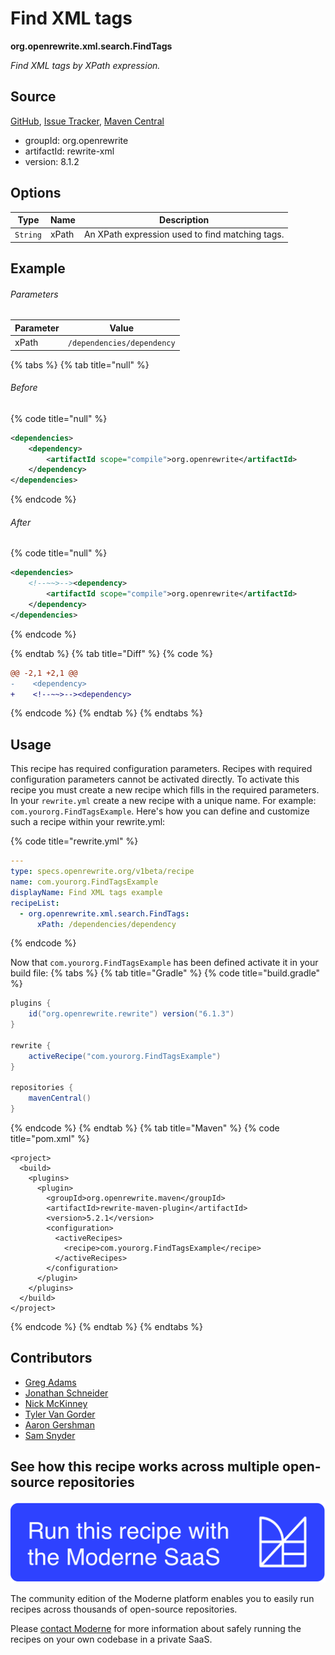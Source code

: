 # Find XML tags

**org.openrewrite.xml.search.FindTags**

_Find XML tags by XPath expression._

## Source

[GitHub](https://github.com/openrewrite/rewrite/blob/main/rewrite-xml/src/main/java/org/openrewrite/xml/search/FindTags.java), [Issue Tracker](https://github.com/openrewrite/rewrite/issues), [Maven Central](https://central.sonatype.com/artifact/org.openrewrite/rewrite-xml/8.1.2/jar)

* groupId: org.openrewrite
* artifactId: rewrite-xml
* version: 8.1.2

## Options

| Type | Name | Description |
| -- | -- | -- |
| `String` | xPath | An XPath expression used to find matching tags. |

## Example

###### Parameters
| Parameter | Value |
| -- | -- |
|xPath|`/dependencies/dependency`|


{% tabs %}
{% tab title="null" %}

###### Before
{% code title="null" %}
```xml
<dependencies>
    <dependency>
        <artifactId scope="compile">org.openrewrite</artifactId>
    </dependency>
</dependencies>
```
{% endcode %}

###### After
{% code title="null" %}
```xml
<dependencies>
    <!--~~>--><dependency>
        <artifactId scope="compile">org.openrewrite</artifactId>
    </dependency>
</dependencies>
```
{% endcode %}

{% endtab %}
{% tab title="Diff" %}
{% code %}
```diff
@@ -2,1 +2,1 @@
-    <dependency>
+    <!--~~>--><dependency>
```
{% endcode %}
{% endtab %}
{% endtabs %}


## Usage

This recipe has required configuration parameters. Recipes with required configuration parameters cannot be activated directly. To activate this recipe you must create a new recipe which fills in the required parameters. In your `rewrite.yml` create a new recipe with a unique name. For example: `com.yourorg.FindTagsExample`.
Here's how you can define and customize such a recipe within your rewrite.yml:

{% code title="rewrite.yml" %}
```yaml
---
type: specs.openrewrite.org/v1beta/recipe
name: com.yourorg.FindTagsExample
displayName: Find XML tags example
recipeList:
  - org.openrewrite.xml.search.FindTags:
      xPath: /dependencies/dependency
```
{% endcode %}

Now that `com.yourorg.FindTagsExample` has been defined activate it in your build file:
{% tabs %}
{% tab title="Gradle" %}
{% code title="build.gradle" %}
```groovy
plugins {
    id("org.openrewrite.rewrite") version("6.1.3")
}

rewrite {
    activeRecipe("com.yourorg.FindTagsExample")
}

repositories {
    mavenCentral()
}
```
{% endcode %}
{% endtab %}
{% tab title="Maven" %}
{% code title="pom.xml" %}
```markup
<project>
  <build>
    <plugins>
      <plugin>
        <groupId>org.openrewrite.maven</groupId>
        <artifactId>rewrite-maven-plugin</artifactId>
        <version>5.2.1</version>
        <configuration>
          <activeRecipes>
            <recipe>com.yourorg.FindTagsExample</recipe>
          </activeRecipes>
        </configuration>
      </plugin>
    </plugins>
  </build>
</project>
```
{% endcode %}
{% endtab %}
{% endtabs %}

## Contributors
* [Greg Adams](greg@moderne.io)
* [Jonathan Schneider](jkschneider@gmail.com)
* [Nick McKinney](mckinneynicholas@gmail.com)
* [Tyler Van Gorder](tkvangorder@users.noreply.github.com)
* [Aaron Gershman](5619476+aegershman@users.noreply.github.com)
* [Sam Snyder](sam@moderne.io)


## See how this recipe works across multiple open-source repositories

[![Moderne Link Image](/.gitbook/assets/ModerneRecipeButton.png)](https://public.moderne.io/recipes/org.openrewrite.xml.search.FindTags)

The community edition of the Moderne platform enables you to easily run recipes across thousands of open-source repositories.

Please [contact Moderne](https://moderne.io/product) for more information about safely running the recipes on your own codebase in a private SaaS.
